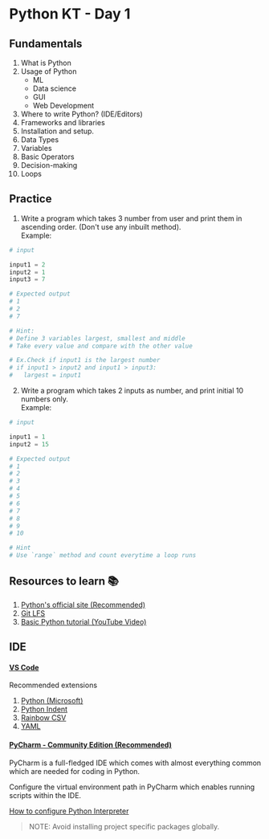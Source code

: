 # Python KT - Day 1

## Fundamentals

1. What is Python
2. Usage of Python
   - ML
   - Data science
   - GUI
   - Web Development
3. Where to write Python? (IDE/Editors)
4. Frameworks and libraries
5. Installation and setup.
6. Data Types
7. Variables
8. Basic Operators
9. Decision-making
10. Loops


## Practice

1. Write a program which takes 3 number from user and print them in ascending order. (Don't use any inbuilt method).
<br>Example:
```python
# input

input1 = 2
input2 = 1
input3 = 7

# Expected output
# 1
# 2
# 7

# Hint:
# Define 3 variables largest, smallest and middle
# Take every value and compare with the other value

# Ex.Check if input1 is the largest number
# if input1 > input2 and input1 > input3:
#   largest = input1

```
2. Write a program which takes 2 inputs as number, and print initial 10 numbers only.
<br>Example:
```python
# input

input1 = 1
input2 = 15

# Expected output
# 1
# 2
# 3
# 4
# 5
# 6
# 7
# 8
# 9
# 10

# Hint
# Use `range` method and count everytime a loop runs
```


## Resources to learn 📚

1. [Python's official site (Recommended)](https://docs.python.org/3/library/index.html)
2. [Git LFS](https://github.com/git-lfs/git-lfs)
3. [Basic Python tutorial (YouTube Video)](https://www.youtube.com/watch?v=eWRfhZUzrAc)


## IDE

#### [VS Code](https://code.visualstudio.com/)

Recommended extensions

1. [Python (Microsoft)](https://marketplace.visualstudio.com/items?itemName=ms-python.python)
2. [Python Indent](https://marketplace.visualstudio.com/items?itemName=KevinRose.vsc-python-indent)
3. [Rainbow CSV](https://marketplace.visualstudio.com/items?itemName=mechatroner.rainbow-csv)
4. [YAML](https://marketplace.visualstudio.com/items?itemName=redhat.vscode-yaml)

#### [PyCharm - Community Edition (Recommended)](https://www.jetbrains.com/pycharm/download/#section=windows)

PyCharm is a full-fledged IDE which comes with almost everything common which are needed for coding in Python.

Configure the virtual environment path in PyCharm which enables running scripts within the IDE.

[How to configure Python Interpreter](https://www.jetbrains.com/help/pycharm/configuring-python-interpreter.html)

> NOTE: Avoid installing project specific packages globally.